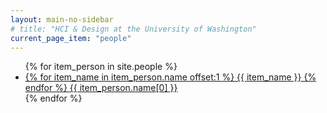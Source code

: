 ```yaml
---
layout: main-no-sidebar
# title: "HCI & Design at the University of Washington"
current_page_item: "people"
---
```


<html>
<ul>
{% for item_person in site.people %}
  <li><a href="{{ item_person.url }}">
  {% for item_name in item_person.name offset:1 %}
    {{ item_name }}
  {% endfor %}
  {{ item_person.name[0] }}
  </a></li>
{% endfor %}
</ul>
</html>
  
  
